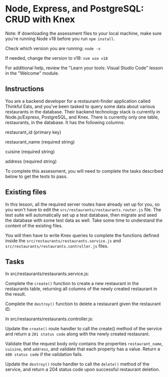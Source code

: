 # Node, Express, and PostgreSQL: CRUD with Knex
Note: If downloading the assessment files to your local machine, make sure you're running Node v18 before you run `npm install`.

Check which version you are running: `node -v`

If needed, change the version to v18: `nvm use v18`

For additional help, review the "Learn your tools: Visual Studio Code" lesson in the "Welcome" module.

## Instructions
You are a backend developer for a restaurant-finder application called Thinkful Eats, and you've been tasked to query some data about various restaurants in the database. Their backend technology stack is currently in Node.js/Express, PostgreSQL, and Knex. There is currently only one table, restaurants, in the database. It has the following columns:

restaurant_id (primary key)

restaurant_name (required string)

cuisine (required string)

address (required string)

To complete this assessment, you will need to complete the tasks described below to get the tests to pass.

## Existing files
In this lesson, all the required server routes have already set up for you, so you won't have to edit the `src/restaurants/restaurants.router.js` file. The test suite will automatically set up a test 
database, then migrate and seed the database with some test data as well. Take some time to understand the content of the existing files.

You will then have to write Knex queries to complete the functions defined inside the `src/restaurants/restaurants.service.js` and `src/restaurants/restaurants.controller.js` files.

## Tasks
In src/restaurants/restaurants.service.js:

Complete the `create()` function to create a new restaurant in the restaurants table, returning all columns of the newly created restaurant in the result.

Complete the `destroy()` function to delete a restaurant given the restaurant ID.

In src/restaurants/restaurants.controller.js:

Update the `create()` route handler to call the create() method of the service and return a `201 status code` along with the newly created restaurant.

Validate that the request body only contains the properties `restaurant_name`, `cuisine`, and `address`, and validate that each property has a value. Return a `400 status code` if the validation fails.

Update the `destroy()` route handler to call the `delete()` method of the service, and return a 204 status code upon successful restaurant deletion.
